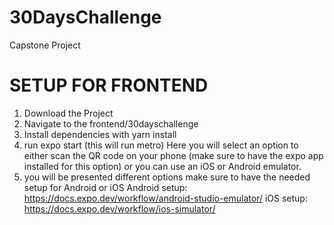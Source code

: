 # 30DaysChallenge
Capstone Project

# SETUP FOR FRONTEND
1. Download the Project
2. Navigate to the frontend/30dayschallenge
3. Install dependencies with yarn install
4. run expo start (this will run metro)
Here you will select an option to either scan the QR code on your phone (make sure to have the expo app installed for this option)
or you can use an iOS or Android emulator.
5. you will be presented different options
make sure to have the needed setup for Android or iOS
Android setup: https://docs.expo.dev/workflow/android-studio-emulator/
iOS setup: https://docs.expo.dev/workflow/ios-simulator/
